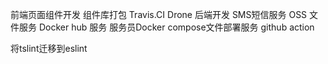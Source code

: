 前端页面组件开发
组件库打包 Travis.CI Drone
后端开发  SMS短信服务  OSS 文件服务 Docker hub 服务  服务员Docker compose文件部署服务  github action



将tslint迁移到eslint